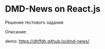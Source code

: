# DMD-News on React.js

Решение тестового задания

Описание: 


demo: https://dhffdh.github.io/dmd-news/

